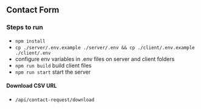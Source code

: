 ## Contact Form

### Steps to run
 - `npm install`
 - `cp ./server/.env.example ./server/.env && cp ./client/.env.example ./client/.env`
 - configure env variables in .env files on server and client folders
 - `npm run build` build client files
 - `npm run start` start the server

#### Download CSV URL
  - `/api/contact-request/download`

